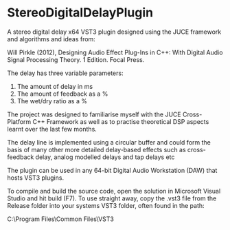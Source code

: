 # StereoDigitalDelayPlugin

A stereo digital delay x64 VST3 plugin designed using the JUCE framework and algorithms and ideas from:

Will Pirkle (2012), Designing Audio Effect Plug-Ins in C++: With Digital Audio Signal Processing Theory. 1 Edition. Focal Press.

The delay has three variable parameters:
  1. The amount of delay in ms
  2. The amount of feedback as a %
  3. The wet/dry ratio as a %

The project was designed to familiarise myself with the JUCE Cross-Platform C++ Framework as well as to practise theoretical DSP aspects learnt over the last few months.

The delay line is implemented using a circular buffer and could form the basis of many other more detailed delay-based effects such as cross-feedback delay, analog modelled delays and tap delays etc

The plugin can be used in any 64-bit Digital Audio Workstation (DAW) that hosts VST3 plugins. 

To compile and build the source code, open the solution in Microsoft Visual Studio and hit build (F7).
To use straight away, copy the .vst3 file from the Release folder into your systems VST3 folder, often found in the path:
  
  C:\Program Files\Common Files\VST3
